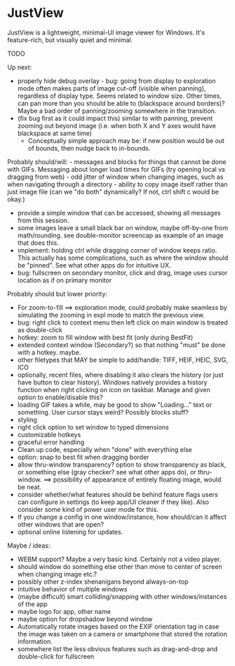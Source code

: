 # JustView
JustView is a lightweight, minimal-UI image viewer for Windows. It's feature-rich, but visually quiet and minimal.

TODO

Up next:
- properly hide debug overlay
*-* bug: going from display to exploration mode often makes parts of image cut-off (visible when panning), regardless of display type. Seems related to window size. Other times, can pan more than you should be able to (blackspace around borders)? Maybe a bad order of panning/zooming somewhere in the transition.
- (fix bug first as it could impact this) similar to with panning, prevent zooming out beyond image (i.e. when both X and Y axes would have blackspace at same time)
	- Conceptually simple approach may be: if new position would be out of bounds, then nudge back to in-bounds. 

Probably should/will:
*-* messages and blocks for things that cannot be done with GIFs. Messaging about longer load times for GIFs (try opening local vs dragging from web)
*-* odd jitter of window when changing images, such as when navigating through a directory
*-* ability to copy image itself rather than just image file (can we "do both" dynamically? If not, ctrl shift c would be okay.) 
- provide a simple window that can be accessed, showing all messages from this session.
- some images leave a small black bar on window, maybe off-by-one from math/rounding. see double-monitor screencap as example of an image that does this.
- implement: holding ctrl while dragging corner of window keeps ratio. This actually has some complications, such as where the window should be "pinned". See what other apps do for intuitive UX.
- bug: fullscreen on secondary monitor, click and drag, image uses cursor location as if on primary monitor

Probably should but lower priority:
- For zoom-to-fill ==> exploration mode, could probably make seamless by simulating the zooming in expl mode to match the previous view.
- bug: right click to context menu then left click on main window is treated as double-click
- hotkey: zoom to fill window with best fit (only during BestFit)
- extended context window (Secondary?) so that nothing "must" be done with a hotkey. maybe.
- other filetypes that MAY be simple to add/handle: TIFF, HEIF, HEIC, SVG, ICO
- optionally, recent files, where disabling it also clears the history (or just have button to clear history). Windows natively provides a history function when right clicking on icon on taskbar. Manage and given option to enable/disable this?
- loading GIF takes a while, may be good to show "Loading..." text or something. User cursor stays weird? Possibly blocks stuff?
- styling
- right click option to set window to typed dimensions
- customizable hotkeys
- graceful error handling
- Clean up code, especially when "done" with everything else
- option: snap to best fit when dragging border
- allow thru-window transparency? option to show transparency as black, or something else (gray checker? see what other apps do), or thru-window. ==> possibility of appearance of entirely floating image, would be neat.
- consider whether/what features should be behind feature flags users can configure in settings (to keep app/UI cleaner if they like). Also consider some kind of power user mode for this.
- If you change a config in one window/instance, how should/can it affect other windows that are open?
- optional online listening for updates.


Maybe / ideas:
- WEBM support? Maybe a very basic kind. Certainly not a video player.
- should window do something else other than move to center of screen when changing image etc.?
- possibly other z-index shenanigans beyond always-on-top
- intuitive behavior of multiple windows
- (maybe difficult) smart colliding/snapping with other windows/instances of the app
- maybe logo for app, other name
- maybe option for dropshadow beyond window
- Automatically rotate images based on the EXIF orientation tag in case the image was taken on a camera or smartphone that stored the rotation information.
- somewhere list the less obvious features such as drag-and-drop and double-click for fullscreen

